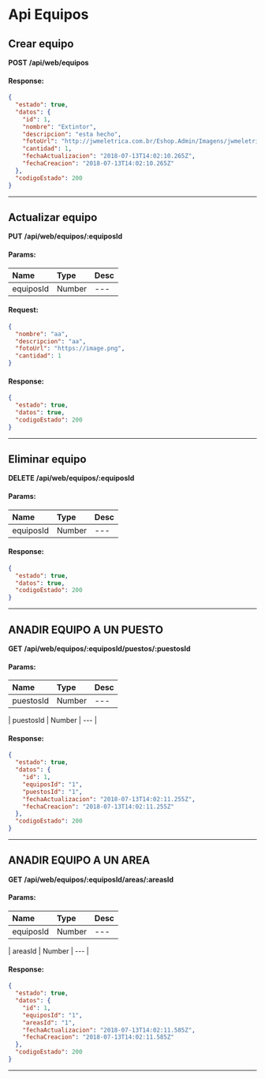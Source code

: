 # Api Equipos

## Crear equipo

__POST__ __/api/web/equipos__


#### Response:

```json
{
  "estado": true,
  "datos": {
    "id": 1,
    "nombre": "Extintor",
    "descripcion": "esta hecho",
    "fotoUrl": "http://jwmeletrica.com.br/Eshop.Admin/Imagens/jwmeletrica/CO2%20(1)%202.jpg",
    "cantidad": 1,
    "fechaActualizacion": "2018-07-13T14:02:10.265Z",
    "fechaCreacion": "2018-07-13T14:02:10.265Z"
  },
  "codigoEstado": 200
}
```


___



## Actualizar equipo

__PUT__ __/api/web/equipos/:equiposId__


#### Params:
| Name       | Type    | Desc |
| :--------- | :------ | :-------|
| equiposId | Number |   ---   |
	

#### Request:

```json
{
  "nombre": "aa",
  "descripcion": "aa",
  "fotoUrl": "https://image.png",
  "cantidad": 1
}
```

#### Response:

```json
{
  "estado": true,
  "datos": true,
  "codigoEstado": 200
}
```


___



## Eliminar equipo

__DELETE__ __/api/web/equipos/:equiposId__


#### Params:
| Name       | Type    | Desc |
| :--------- | :------ | :-------|
| equiposId | Number |   ---   |
	

#### Response:

```json
{
  "estado": true,
  "datos": true,
  "codigoEstado": 200
}
```


___



## ANADIR EQUIPO A UN PUESTO

__GET__ __/api/web/equipos/:equiposId/puestos/:puestosId__


#### Params:
| Name       | Type    | Desc |
| :--------- | :------ | :-------|
| puestosId | Number |   ---   |
	
| puestosId | Number |   ---   |
	

#### Response:

```json
{
  "estado": true,
  "datos": {
    "id": 1,
    "equiposId": "1",
    "puestosId": "1",
    "fechaActualizacion": "2018-07-13T14:02:11.255Z",
    "fechaCreacion": "2018-07-13T14:02:11.255Z"
  },
  "codigoEstado": 200
}
```


___



## ANADIR EQUIPO A UN AREA

__GET__ __/api/web/equipos/:equiposId/areas/:areasId__


#### Params:
| Name       | Type    | Desc |
| :--------- | :------ | :-------|
| equiposId | Number |   ---   |
	
| areasId | Number |   ---   |
	

#### Response:

```json
{
  "estado": true,
  "datos": {
    "id": 1,
    "equiposId": "1",
    "areasId": "1",
    "fechaActualizacion": "2018-07-13T14:02:11.585Z",
    "fechaCreacion": "2018-07-13T14:02:11.585Z"
  },
  "codigoEstado": 200
}
```


___



